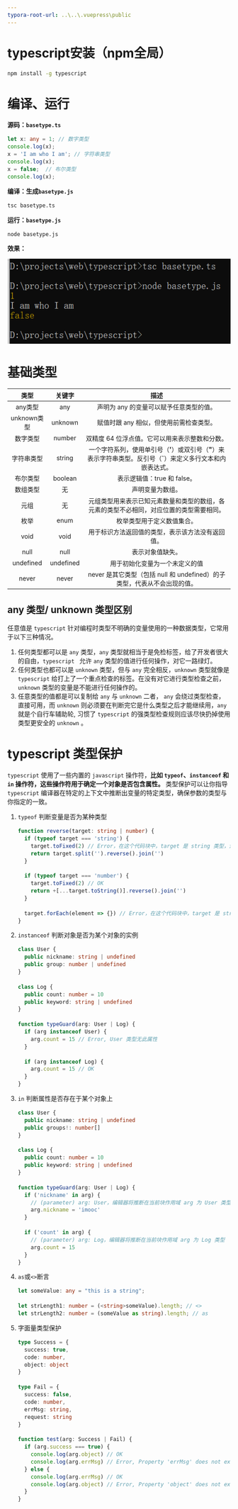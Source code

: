 ```yaml
---
typora-root-url: ..\..\.vuepress\public
---
```


# typescript安装（npm全局）

```bash
npm install -g typescript
```

# 编译、运行

**源码：`basetype.ts`**

```typescript
let x: any = 1; // 数字类型
console.log(x);
x = 'I am who I am'; // 字符串类型
console.log(x);
x = false;  // 布尔类型
console.log(x);
```

**编译：生成`basetype.js`**

```bash
tsc basetype.ts
```

**运行：`basetype.js`**

```bash
node basetype.js
```

**效果：**

![image-20230308160121330](/assets/image/image-20230308160121330.png)

# 基础类型

|    类型     |  关键字   |                             描述                             |
| :---------: | :-------: | :----------------------------------------------------------: |
|   any类型   |    any    |           声明为 any 的变量可以赋予任意类型的值。            |
| unknown类型 |  unknown  |           赋值时跟 any 相似，但使用前需检查类型。            |
|  数字类型   |  number   |        双精度 64 位浮点值。它可以用来表示整数和分数。        |
| 字符串类型  |  string   | 一个字符系列，使用单引号（**'**）或双引号（**"**）来表示字符串类型。反引号（**`**）来定义多行文本和内嵌表达式。 |
|  布尔类型   |  boolean  |                 表示逻辑值：true 和 false。                  |
|  数组类型   |    无     |                       声明变量为数组。                       |
|    元组     |    无     | 元组类型用来表示已知元素数量和类型的数组，各元素的类型不必相同，对应位置的类型需要相同。 |
|    枚举     |   enum    |                  枚举类型用于定义数值集合。                  |
|    void     |   void    |       用于标识方法返回值的类型，表示该方法没有返回值。       |
|    null     |   null    |                       表示对象值缺失。                       |
|  undefined  | undefined |                用于初始化变量为一个未定义的值                |
|    never    |   never   | never 是其它类型（包括 null 和 undefined）的子类型，代表从不会出现的值。 |

## any 类型/ unknown 类型区别

任意值是 `typescript` 针对编程时类型不明确的变量使用的一种数据类型，它常用于以下三种情况。

1. 任何类型都可以是 `any` 类型，`any` 类型就相当于是免检标签，给了开发者很大的自由，`typescript ` 允许 `any` 类型的值进行任何操作，对它一路绿灯。
2. 任何类型也都可以是 `unknown` 类型，但与 `any` 完全相反，`unknown` 类型就像是 `typescript` 给打上了一个重点检查的标签。在没有对它进行类型检查之前，`unknown` 类型的变量是不能进行任何操作的。
3. 任意类型的值都是可以复制给 `any` 与 `unknown` 二者， `any` 会绕过类型检查，直接可用，而  `unknown` 则必须要在判断完它是什么类型之后才能继续用，`any` 就是个自行车辅助轮, 习惯了 `typescript` 的强类型检查规则应该尽快扔掉使用类型更安全的 `unknown` 。

# typescript 类型保护

`typescript` 使用了一些内置的 `javascript` 操作符，**比如 `typeof`、`instanceof` 和 `in` 操作符，这些操作符用于确定一个对象是否包含属性。** 类型保护可以让你指导 `typescript` 编译器在特定的上下文中推断出变量的特定类型，确保参数的类型与你指定的一致。

1. `typeof` 判断变量是否为某种类型

   ```typescript
   function reverse(target: string | number) {
     if (typeof target === 'string') {
       target.toFixed(2) // Error，在这个代码块中，target 是 string 类型，没有 toFixed 方法
       return target.split('').reverse().join('')
     }
       
     if (typeof target === 'number') {
       target.toFixed(2) // OK
       return +[...target.toString()].reverse().join('')
     }
       
     target.forEach(element => {}) // Error，在这个代码块中，target 是 string 或 number 类型，没有 forEach 方法
   }
   ```

   

2. `instanceof` 判断对象是否为某个对象的实例

   ```typescript
   class User {
     public nickname: string | undefined
     public group: number | undefined
   }
   
   class Log {
     public count: number = 10
     public keyword: string | undefined
   }
   
   function typeGuard(arg: User | Log) {
     if (arg instanceof User) {
       arg.count = 15 // Error, User 类型无此属性
     }
   
     if (arg instanceof Log) {
       arg.count = 15 // OK
     }
   }
   ```

3. `in` 判断属性是否存在于某个对象上

   ```typescript
   class User {
     public nickname: string | undefined
     public groups!: number[]
   }
   
   class Log {
     public count: number = 10
     public keyword: string | undefined
   }
   
   function typeGuard(arg: User | Log) {
     if ('nickname' in arg) {
       // (parameter) arg: User，编辑器将推断在当前块作用域 arg 为 User 类型
       arg.nickname = 'imooc'
     }
   
     if ('count' in arg) {
       // (parameter) arg: Log，编辑器将推断在当前块作用域 arg 为 Log 类型
       arg.count = 15
     }
   }
   ```

4. `as`或`<>`断言

   ```typescript
   let someValue: any = "this is a string";
   
   let strLength1: number = (<string>someValue).length; // <>
   let strLength2: number = (someValue as string).length; // as
   ```

5. 字面量类型保护

   ```typescript
   type Success = {
     success: true,
     code: number,
     object: object
   }
   
   type Fail = {
     success: false,
     code: number,
     errMsg: string,
     request: string
   }
   
   function test(arg: Success | Fail) {
     if (arg.success === true) {
       console.log(arg.object) // OK
       console.log(arg.errMsg) // Error, Property 'errMsg' does not exist on type 'Success'
     } else {
       console.log(arg.errMsg) // OK
       console.log(arg.object) // Error, Property 'object' does not exist on type 'Fail'
     }
   }
   ```

   